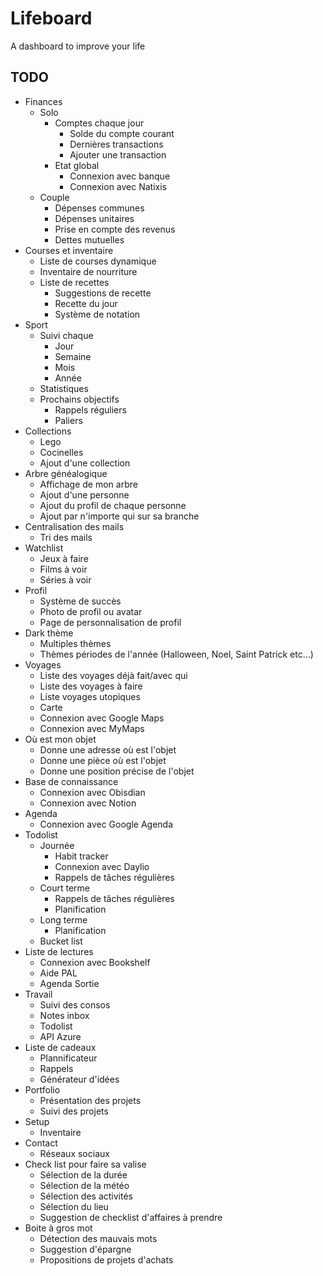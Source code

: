 # Lifeboard

A dashboard to improve your life

## TODO

- Finances
  - Solo
    - Comptes chaque jour
      - Solde du compte courant
      - Dernières transactions
      - Ajouter une transaction
    - Etat global
      - Connexion avec banque
      - Connexion avec Natixis
  - Couple
    - Dépenses communes
    - Dépenses unitaires
    - Prise en compte des revenus
    - Dettes mutuelles
- Courses et inventaire
  - Liste de courses dynamique
  - Inventaire de nourriture
  - Liste de recettes
    - Suggestions de recette
    - Recette du jour
    - Système de notation
- Sport
  - Suivi chaque
    - Jour
    - Semaine
    - Mois
    - Année
  - Statistiques
  - Prochains objectifs
    - Rappels réguliers
    - Paliers
- Collections
  - Lego
  - Cocinelles
  - Ajout d'une collection
- Arbre généalogique
  - Affichage de mon arbre
  - Ajout d'une personne
  - Ajout du profil de chaque personne
  - Ajout par n'importe qui sur sa branche
- Centralisation des mails
  - Tri des mails
- Watchlist
  - Jeux à faire
  - Films à voir
  - Séries à voir
- Profil
  - Système de succès
  - Photo de profil ou avatar
  - Page de personnalisation de profil
- Dark thème
  - Multiples thèmes
  - Thèmes périodes de l'année (Halloween, Noel, Saint Patrick etc...)
- Voyages
  - Liste des voyages déjà fait/avec qui
  - Liste des voyages à faire
  - Liste voyages utopiques
  - Carte
  - Connexion avec Google Maps
  - Connexion avec MyMaps
- Où est mon objet
  - Donne une adresse où est l'objet
  - Donne une pièce où est l'objet
  - Donne une position précise de l'objet
- Base de connaissance
  - Connexion avec Obisdian
  - Connexion avec Notion
- Agenda
  - Connexion avec Google Agenda
- Todolist
  - Journée
    - Habit tracker
    - Connexion avec Daylio
    - Rappels de tâches régulières
  - Court terme
    - Rappels de tâches régulières
    - Planification
  - Long terme
    - Planification
  - Bucket list
- Liste de lectures
  - Connexion avec Bookshelf
  - Aide PAL
  - Agenda Sortie
- Travail
  - Suivi des consos
  - Notes inbox
  - Todolist
  - API Azure
- Liste de cadeaux
  - Plannificateur
  - Rappels
  - Générateur d'idées
- Portfolio
  - Présentation des projets
  - Suivi des projets
- Setup
  - Inventaire
- Contact
  - Réseaux sociaux
- Check list pour faire sa valise
  - Sélection de la durée
  - Sélection de la météo
  - Sélection des activités
  - Sélection du lieu
  - Suggestion de checklist d'affaires à prendre
- Boite à gros mot
  - Détection des mauvais mots
  - Suggestion d'épargne
  - Propositions de projets d'achats
